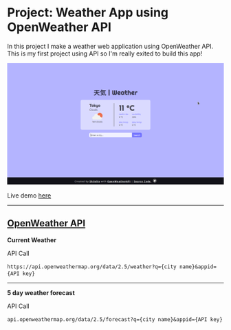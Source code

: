 # Project: Weather App using OpenWeather API

In this project I make a weather web application using OpenWeather API.  
This is my first project using API so I'm really exited to build this app!

![weather-app-screenshot](/img/Weather-app-screenshot.png)

Live demo [here](https://shiielty.github.io/weather-app)

---

## [OpenWeather API](https://openweathermap.org/)

**Current Weather**

API Call

```
https://api.openweathermap.org/data/2.5/weather?q={city name}&appid={API key}
```
---


**5 day weather forecast**

API Call
```
api.openweathermap.org/data/2.5/forecast?q={city name}&appid={API key}
```